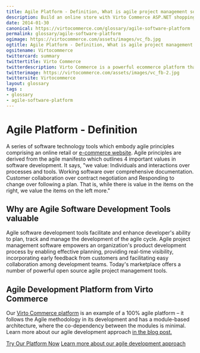 ```yaml
---
title: Agile Platform - Definition, What is agile project management software and why are Agile Tools valuable?| Glossary Virto Commerce.
description: Build an online store with Virto Commerce ASP.NET shopping cart software. Benefit from an open source shopping cart software that has every feature you need.
date: 2014-01-30
canonical: https://virtocommerce.com/glossary/agile-software-platform
permalink: glossary/agile-software-platform
ogimage: https://virtocommerce.com/assets/images/vc_fb.jpg
ogtitle: Agile Platform - Definition, What is agile project management software and why are Agile Tools valuable?| Glossary Virto Commerce.
ogsitename: Virtocommerce
twittercard: summary
twittertitle: Virto Commerce
twitterdescription: Virto Commerce is a powerful ecommerce platform that includes everything you need to create an online store and sell online. Try it free with Free Community License
twitterimage: https://virtocommerce.com/assets/images/vc_fb-2.jpg
twittersite: Virtocommerce
layout: glossary
tags : 
- glossary
- agile-software-platform
---
```

<div class="business-cnt">
    <div class="head __cart">
        <h1 class="title">Agile Platform - Definition</h1>
    </div>
    <p class="text">A series of software technology tools which embody agile principles comprising an online retail or <a href="{{ '/glossary/b2b-ecommerce-companies-websites' | absolute_url }}">e-commerce website</a>. Agile principles are derived from the agile manifesto which outlines 4 important values in software development. It says, "we value: Individuals and interactions over processes and tools. Working software over comprehensive documentation. Customer collaboration over contract negotiation and Responding to change over following a plan. That is, while there is value in the items on the right, we value the items on the left more."</p>
    <h2 class="sub-title">Why are Agile Software Development Tools valuable</h2>
    <p class="text">Agile software development tools facilitate and enhance developer's ability to plan, track and manage the development of the agile cycle. Agile project management software empowers an organization's product development process by enabling effective planning, providing real-time visibility, incorporating early feedback from customers and facilitating easy collaboration among development teams. Today's marketplace offers a number of powerful open source agile project management tools.</p>
    <h2 class="sub-title">Agile Development Platform from Virto Commerce</h2>
        <p class="text">Our <a href="/features/for-business-professionals">Virto Commerce platform</a> is an example of a 100% agile platform – it follows the Agile methodology in its development and has a module-based architecture, where the co-dependency between the modules is minimal. Learn more about our agile development approach <a href="/blog/agile-platform">in the blog post.</a></p> 
    <div class="buttons">
        <a class="button fill" href="/try-now">Try Our Platform Now</a>
        <a class="button fill" href="/blog/agile-platform">Learn more about our agile development approach</a>
    </div>
</div>